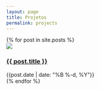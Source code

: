 ```yaml
---
layout: page
title: Projetos
permalink: projects
---
```


<div>
  {% for post in site.posts %}
    <div>
      <img class="object-scale-down h-11 w-11 mr-3" src="{{site.baseurl}}/assets/projects/{{ post.title }}.png">
      <h3><a href="{{site.baseurl}}{{ post.url }}">{{ post.title }}</a></h3>
      <div class="text-sm text-gray-400">{{post.date | date: "%B %-d, %Y"}}</div>
    </div>
  {% endfor %}
</div>


